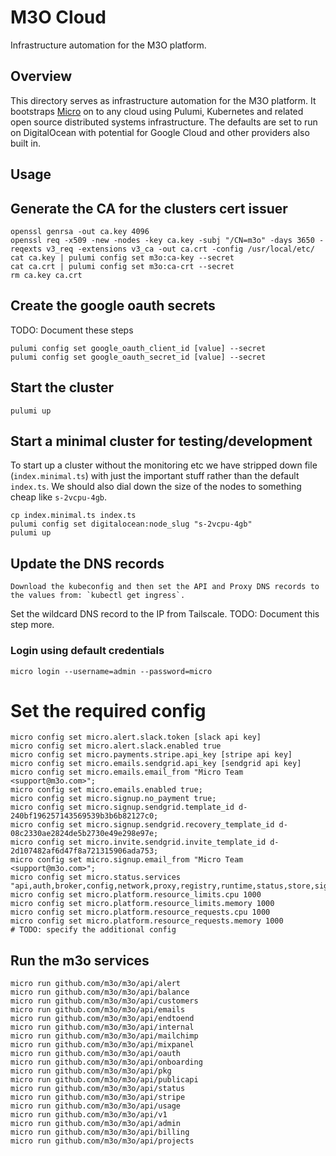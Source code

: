 # M3O Cloud

Infrastructure automation for the M3O platform.

## Overview

This directory serves as infrastructure automation for the M3O platform. It bootstraps [Micro](https://micro.dev) on to any cloud using Pulumi, 
Kubernetes and related open source distributed systems infrastructure. The defaults are set to run on DigitalOcean with potential for 
Google Cloud and other providers also built in.

## Usage

## Generate the CA for the clusters cert issuer

```
openssl genrsa -out ca.key 4096
openssl req -x509 -new -nodes -key ca.key -subj "/CN=m3o" -days 3650 -reqexts v3_req -extensions v3_ca -out ca.crt -config /usr/local/etc/
cat ca.key | pulumi config set m3o:ca-key --secret
cat ca.crt | pulumi config set m3o:ca-crt --secret
rm ca.key ca.crt
```

## Create the google oauth secrets

TODO: Document these steps

```
pulumi config set google_oauth_client_id [value] --secret
pulumi config set google_oauth_secret_id [value] --secret
```

## Start the cluster

```
pulumi up
```

## Start a minimal cluster for testing/development
To start up a cluster without the monitoring etc we have stripped down file (`index.minimal.ts`) with just the important stuff rather than the default `index.ts`. We should also dial down the size of the nodes to something cheap like `s-2vcpu-4gb`. 

```
cp index.minimal.ts index.ts
pulumi config set digitalocean:node_slug "s-2vcpu-4gb"
pulumi up
```

## Update the DNS records

```
Download the kubeconfig and then set the API and Proxy DNS records to the values from: `kubectl get ingress`.
```

Set the wildcard DNS record to the IP from Tailscale. TODO: Document this step more.

### Login using default credentials

```
micro login --username=admin --password=micro
```

# Set the required config

```
micro config set micro.alert.slack.token [slack api key]
micro config set micro.alert.slack.enabled true
micro config set micro.payments.stripe.api_key [stripe api key]
micro config set micro.emails.sendgrid.api_key [sendgrid api key]
micro config set micro.emails.email_from "Micro Team <support@m3o.com>";
micro config set micro.emails.enabled true;
micro config set micro.signup.no_payment true;
micro config set micro.signup.sendgrid.template_id d-240bf196257143569539b3b6b82127c0;
micro config set micro.signup.sendgrid.recovery_template_id d-08c2330ae2824de5b2730e49e298e97e;
micro config set micro.invite.sendgrid.invite_template_id d-2d107482af6d47f8a721315906ada753;
micro config set micro.signup.email_from "Micro Team <support@m3o.com>";
micro config set micro.status.services "api,auth,broker,config,network,proxy,registry,runtime,status,store,signup,platform,invite,customers,namespaces,emails,alert,billing";
micro config set micro.platform.resource_limits.cpu 1000
micro config set micro.platform.resource_limits.memory 1000
micro config set micro.platform.resource_requests.cpu 1000
micro config set micro.platform.resource_requests.memory 1000
# TODO: specify the additional config
```

## Run the m3o services

```
micro run github.com/m3o/m3o/api/alert
micro run github.com/m3o/m3o/api/balance
micro run github.com/m3o/m3o/api/customers
micro run github.com/m3o/m3o/api/emails
micro run github.com/m3o/m3o/api/endtoend
micro run github.com/m3o/m3o/api/internal
micro run github.com/m3o/m3o/api/mailchimp
micro run github.com/m3o/m3o/api/mixpanel
micro run github.com/m3o/m3o/api/oauth
micro run github.com/m3o/m3o/api/onboarding
micro run github.com/m3o/m3o/api/pkg
micro run github.com/m3o/m3o/api/publicapi
micro run github.com/m3o/m3o/api/status
micro run github.com/m3o/m3o/api/stripe
micro run github.com/m3o/m3o/api/usage
micro run github.com/m3o/m3o/api/v1
micro run github.com/m3o/m3o/api/admin
micro run github.com/m3o/m3o/api/billing
micro run github.com/m3o/m3o/api/projects
```
